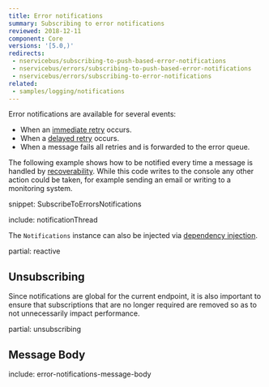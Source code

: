 ```yaml
---
title: Error notifications
summary: Subscribing to error notifications
reviewed: 2018-12-11
component: Core
versions: '[5.0,)'
redirects:
 - nservicebus/subscribing-to-push-based-error-notifications
 - nservicebus/errors/subscribing-to-push-based-error-notifications
 - nservicebus/errors/subscribing-to-error-notifications
related:
 - samples/logging/notifications
---
```


Error notifications are available for several events:

 * When an [immediate retry](/nservicebus/recoverability/#immediate-retries) occurs.
 * When a [delayed retry](/nservicebus/recoverability/#delayed-retries) occurs.
 * When a message fails all retries and is forwarded to the error queue.

The following example shows how to be notified every time a message is handled by [recoverability](/nservicebus/recoverability/). While this code writes to the console any other action could be taken, for example sending an email or writing to a monitoring system.

snippet: SubscribeToErrorsNotifications

include: notificationThread

The `Notifications` instance can also be injected via [dependency injection](/nservicebus/dependency-injection/).

partial: reactive


## Unsubscribing

Since notifications are global for the current endpoint, it is also important to ensure that subscriptions that are no longer required are removed so as to not unnecessarily impact performance.

partial: unsubscribing


## Message Body

include: error-notifications-message-body
